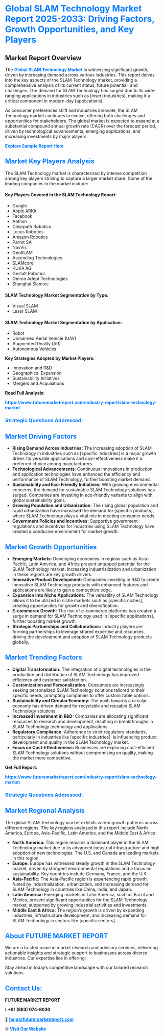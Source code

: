 <h1 style="color: #007BFF;">Global SLAM Technology Market Report 2025-2033: Driving Factors, Growth Opportunities, and Key Players</h1>

<section id="overview">
<h2>Market Report Overview</h2>
<p>The <a href="https://www.futuremarketreport.com/industry-report/slam-technology-market" style="color: #007BFF; text-decoration: none;"><strong>Global SLAM Technology Market</strong></a> is witnessing significant growth, driven by increasing demand across various industries. This report delves into the key aspects of the SLAM Technology market, providing a comprehensive analysis of its current status, future potential, and challenges. The demand for SLAM Technology has surged due to its wide-ranging applications in industries such as [insert industries], making it a critical component in modern-day [applications].</p>
<p>As consumer preferences shift and industries innovate, the SLAM Technology market continues to evolve, offering both challenges and opportunities for stakeholders. The global market is expected to expand at a substantial compound annual growth rate (CAGR) over the forecast period, driven by technological advancements, emerging applications, and increasing investments by major players.</p>
</section>

<section id="overview">
<p><a href="https://www.futuremarketreport.com/request-sample/reportId=28446" style="color: #007BFF; text-decoration: none;"><strong>Explore Sample Report Here</strong></a></p>
</section>

<section id="key-players">
<h2 style="color: #007BFF;">Market Key Players Analysis</h2>
<p>The SLAM Technology market is characterized by intense competition among key players striving to capture a larger market share. Some of the leading companies in the market include:</p>
<h4>Key Players Covered in the SLAM Technology Report:</h4>
<ul><li>Google</li><li>Apple ARKit</li><li>Facebook</li><li>Aethon</li><li>Clearpath Robotics</li><li>Locus Robotics</li><li>Amazon Robotics</li><li>Parrot SA</li><li>NavVis</li><li>GeoSLAM</li><li>Ascending Technologies</li><li>SLAMcore</li><li>KUKA AG</li><li>Gestalt Robotics</li><li>Omron Adept Technologies</li><li>Shanghai Slamtec</li></ul>
<h4>SLAM Technology Market Segmentation by Type:</h4>
<ul><li>Visual SLAM</li><li>Laser SLAM</li></ul>

<h4>SLAM Technology Market Segmentation by Application:</h4>
<ul><li>Robot</li><li>Unmanned Aerial Vehicle (UAV)</li><li>Augmented Reality (AR)</li><li>Autonomous Vehicles</li></ul>
<p><strong>Key Strategies Adopted by Market Players:</strong></p>
<ul>
<li>Innovation and R&D</li>
<li>Geographical Expansion</li>
<li>Sustainability Initiatives</li>
<li>Mergers and Acquisitions</li>
</ul>
</section>

<section>
<p><strong>Read Full Analysis: </strong></p><a href="https://www.futuremarketreport.com/industry-report/slam-technology-market" style="color: #007BFF; text-decoration: none;"><strong>https://www.futuremarketreport.com/industry-report/slam-technology-market</strong></a>
<h3 style="color: #007BFF;">Strategic Questions Addressed:</h3>
</section>

<section id="driving-factors">
<h2 style="color: #007BFF;">Market Driving Factors</h2>
<ul>
<li><strong>Rising Demand Across Industries:</strong> The increasing adoption of SLAM Technology in industries such as [specific industries] is a major growth driver. Its versatile applications and cost-effectiveness make it a preferred choice among manufacturers.</li>
<li><strong>Technological Advancements:</strong> Continuous innovations in production and application technologies have enhanced the efficiency and performance of SLAM Technology, further boosting market demand.</li>
<li><strong>Sustainability and Eco-Friendly Initiatives:</strong> With growing environmental concerns, the demand for sustainable SLAM Technology solutions has surged. Companies are investing in eco-friendly variants to align with global sustainability goals.</li>
<li><strong>Growing Population and Urbanization:</strong> The rising global population and rapid urbanization have increased the demand for [specific products], where SLAM Technology plays a vital role in meeting consumer needs.</li>
<li><strong>Government Policies and Incentives:</strong> Supportive government regulations and incentives for industries using SLAM Technology have created a conducive environment for market growth.</li>
</ul>
</section>

<section id="growth-opportunities">
<h2 style="color: #007BFF;">Market Growth Opportunities</h2>
<ul>
<li><strong>Emerging Markets:</strong> Developing economies in regions such as Asia-Pacific, Latin America, and Africa present untapped potential for the SLAM Technology market. Increasing industrialization and urbanization in these regions are key growth drivers.</li>
<li><strong>Innovative Product Development:</strong> Companies investing in R&D to create innovative SLAM Technology products with enhanced features and applications are likely to gain a competitive edge.</li>
<li><strong>Expansion into Niche Applications:</strong> The versatility of SLAM Technology allows it to be utilized in niche markets such as [specific niches], creating opportunities for growth and diversification.</li>
<li><strong>E-commerce Growth:</strong> The rise of e-commerce platforms has created a surge in demand for SLAM Technology used in [specific applications], further boosting market growth.</li>
<li><strong>Strategic Partnerships and Collaborations:</strong> Industry players are forming partnerships to leverage shared expertise and resources, driving the development and adoption of SLAM Technology products globally.</li>
</ul>
</section>

<section id="trending-factors">
<h2 style="color: #007BFF;">Market Trending Factors</h2>
<ul>
<li><strong>Digital Transformation:</strong> The integration of digital technologies in the production and distribution of SLAM Technology has improved efficiency and customer satisfaction.</li>
<li><strong>Customization and Personalization:</strong> Consumers are increasingly seeking personalized SLAM Technology solutions tailored to their specific needs, prompting companies to offer customizable options.</li>
<li><strong>Sustainability and Circular Economy:</strong> The push towards a circular economy has driven demand for recyclable and reusable SLAM Technology solutions.</li>
<li><strong>Increased Investment in R&D:</strong> Companies are allocating significant resources to research and development, resulting in breakthroughs in SLAM Technology technology and applications.</li>
<li><strong>Regulatory Compliance:</strong> Adherence to strict regulatory standards, particularly in industries like [specific industries], is influencing product development and quality in the SLAM Technology market.</li>
<li><strong>Focus on Cost-Effectiveness:</strong> Businesses are exploring cost-efficient SLAM Technology solutions without compromising on quality, making the market more competitive.</li>
</ul>
</section>

<section>
<p><strong>Get Full Report: </strong></p><a href="https://www.futuremarketreport.com/industry-report/slam-technology-market" style="color: #007BFF; text-decoration: none;"><strong>https://www.futuremarketreport.com/industry-report/slam-technology-market</strong></a>
<h3 style="color: #007BFF;">Strategic Questions Addressed:</h3>
</section>


<section id="regional-analysis">
<h2 style="color: #007BFF;">Market Regional Analysis</h2>
<p>The global SLAM Technology market exhibits varied growth patterns across different regions. The key regions analyzed in this report include North America, Europe, Asia-Pacific, Latin America, and the Middle East & Africa:</p>
<ul>
<li><strong>North America:</strong> This region remains a dominant player in the SLAM Technology market due to its advanced industrial infrastructure and high adoption of new technologies. The U.S. and Canada are leading markets in this region.</li>
<li><strong>Europe:</strong> Europe has witnessed steady growth in the SLAM Technology market, driven by stringent environmental regulations and a focus on sustainability. Key countries include Germany, France, and the U.K.</li>
<li><strong>Asia-Pacific:</strong> The Asia-Pacific region is experiencing rapid growth, fueled by industrialization, urbanization, and increasing demand for SLAM Technology in countries like China, India, and Japan.</li>
<li><strong>Latin America:</strong> Emerging markets in Latin America, such as Brazil and Mexico, present significant opportunities for the SLAM Technology market, supported by growing industrial activities and investments.</li>
<li><strong>Middle East & Africa:</strong> The region’s growth is driven by expanding industries, infrastructure development, and increasing demand for SLAM Technology in sectors like [specific sectors].</li>
</ul>
</section>

<footer>
<h2 style="color: #007BFF;">About FUTURE MARKET REPORT</h2>
<p>We are a trusted name in market research and advisory services, delivering actionable insights and strategic support to businesses across diverse industries. Our expertise lies in offering:</p>

<p>Stay ahead in today’s competitive landscape with our tailored research solutions.</p>

<h2 style="color: #007BFF;">Contact Us:</h2>
<p><strong>FUTURE MARKET REPORT</strong></p>
<p>📞 <strong>+91 (883) 074-8030</strong></p>
<p>📧 <strong><a href="mailto:help@futuremarketreport.com" style="color: #007BFF;">help@futuremarketreport.com</a></strong></p>
<p>🌐 <strong><a href="https://www.futuremarketreport.com/" style="color: #007BFF;">Visit Our Website</a></strong></p>
</footer>
